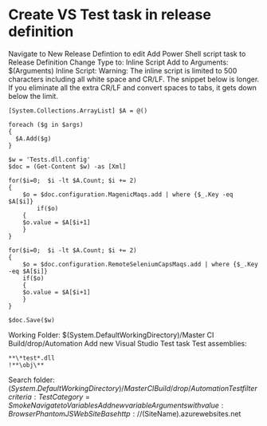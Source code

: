 # Create VS Test task in release definition
Navigate to New Release Defintion to edit
Add Power Shell script task to Release Definition
Change Type to: Inline Script
Add to Arguments: $(Arguments)
Inline Script: Warning: The inline script is limited to 500 characters including all white space and CR/LF. The snippet below is longer. If you eliminate all the extra CR/LF and convert spaces to tabs, it gets down below the limit.
```
[System.Collections.ArrayList] $A = @()

foreach ($g in $args)
{
  $A.Add($g)
}

$w = 'Tests.dll.config'
$doc = (Get-Content $w) -as [Xml]

for($i=0;  $i -lt $A.Count; $i += 2)
{
    $o = $doc.configuration.MagenicMaqs.add | where {$_.Key -eq $A[$i]}
        if($o)
    {
    $o.value = $A[$i+1]
    }
}

for($i=0;  $i -lt $A.Count; $i += 2)
{
    $o = $doc.configuration.RemoteSeleniumCapsMaqs.add | where {$_.Key -eq $A[$i]}
    if($o)
    {
    $o.value = $A[$i+1]
    }
}

$doc.Save($w)
``` 

Working Folder: $(System.DefaultWorkingDirectory)/Master CI Build/drop/Automation
Add new Visual Studio Test task
Test assemblies:
```
**\*test*.dll
!**\obj\**
```

Search folder: $(System.DefaultWorkingDirectory)/Master CI Build/drop/Automation
Test filter criteria: TestCategory=Smoke
Navigate to Variables
Add new variable Arguments with value:
Browser PhantomJS WebSiteBase http://$(SiteName).azurewebsites.net
 